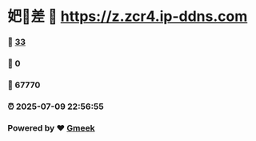 # 妑🔭差 :link: https://z.zcr4.ip-ddns.com 
### :page_facing_up: [33](https://z.zcr4.ip-ddns.com/tag.html) 
### :speech_balloon: 0 
### :hibiscus: 67770 
### :alarm_clock: 2025-07-09 22:56:55 
### Powered by :heart: [Gmeek](https://github.com/Meekdai/Gmeek)
